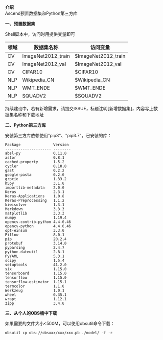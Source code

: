  **介绍**  
Ascend预置数据集和Python第三方库

 **一、预置数据集** 

Shell脚本中，访问时用提供变量即可

| 领域  | 数据集名称        | 访问变量            |
|-----|--------------|---------------|
| CV  | ImageNet2012_train | $ImageNet2012_train |
| CV  | ImageNet2012_val | $ImageNet2012_val |
| CV  | CIFAR10      | $CIFAR10      |
| NLP | Wikipedia_CN | $Wikipedia_CN |
| NLP | WMT_ENDE     | $WMT_ENDE      |
| NLP | SQUADV2      | $SQUADV2       |

持续建设中，若有新增需求，请提交ISSUE，标题注明[新增数据集]，内容写上数据集名称和下载地址

 **二、Python第三方库** 

安装第三方库依赖使用"pip3"、"pip3.7"，已安装的库：
```
Package               Version
--------------------- --------
absl-py               0.11.0
astor                 0.8.1
cached-property       1.5.2
cycler                0.10.0
gast                  0.2.2
google-pasta          0.2.0
grpcio                1.33.2
h5py                  3.1.0
importlib-metadata    2.0.0
Keras                 2.3.1
Keras-Applications    1.0.8
Keras-Preprocessing   1.1.2
kiwisolver            1.3.1
Markdown              3.3.3
matplotlib            3.3.3
numpy                 1.19.4
opencv-contrib-python 4.4.0.46
opencv-python         4.4.0.46
opt-einsum            3.3.0
Pillow                8.0.1
pip                   20.2.4
protobuf              3.14.0
pyparsing             2.4.7
python-dateutil       2.8.1
PyYAML                5.3.1
scipy                 1.5.4
setuptools            41.2.0
six                   1.15.0
tensorboard           1.15.0
tensorflow            1.15.0
tensorflow-estimator  1.15.1
termcolor             1.1.0
Werkzeug              1.0.1
wheel                 0.35.1
wrapt                 1.12.1
zipp                  3.4.0
```
 **三、从个人的OBS桶中下载**

如果需要的文件大小<500M，可以使用obsutil命令下载：
```
obsutil cp obs://obsxxx/xxx/xxx.pb ./model/ -f -r
``` 
